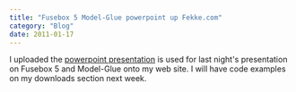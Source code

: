 ```yaml
---
title: "Fusebox 5 Model-Glue powerpoint up Fekke.com"
category: "Blog"
date: 2011-01-17
---
```



I uploaded the [powerpoint presentation](http://www.fekke.com/index.cfm?fuseaction=home.presentations) is used for last night's presentation on Fusebox 5 and Model-Glue onto my web site. I will have code examples on my downloads section next week.